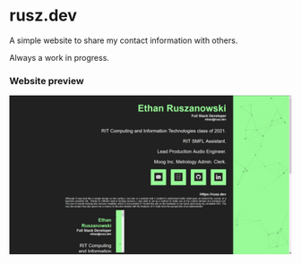# rusz.dev
 A simple website to share my contact information with others.

Always a work in progress.

### Website preview
![Preview image](assets/media/site.jpg)
